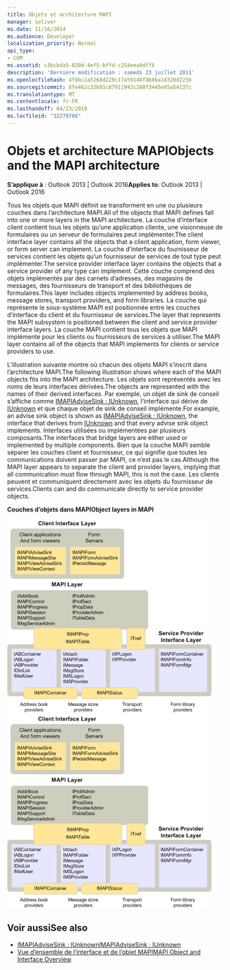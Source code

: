```yaml
---
title: Objets et architecture MAPI
manager: soliver
ms.date: 11/16/2014
ms.audience: Developer
localization_priority: Normal
api_type:
- COM
ms.assetid: c3bcbda5-820d-4ef5-bffd-c254eea9dff6
description: 'Derniére modification : samedi 23 juillet 2011'
ms.openlocfilehash: 4f8bc2a5268d220c17a59148f8b8ba1d320d225b
ms.sourcegitcommit: 8fe462c32b91c87911942c188f3445e85a54137c
ms.translationtype: MT
ms.contentlocale: fr-FR
ms.lasthandoff: 04/23/2019
ms.locfileid: "32279786"
---
```

# <a name="objects-and-the-mapi-architecture"></a><span data-ttu-id="603ae-103">Objets et architecture MAPI</span><span class="sxs-lookup"><span data-stu-id="603ae-103">Objects and the MAPI architecture</span></span>

<span data-ttu-id="603ae-104">**S’applique à** : Outlook 2013 | Outlook 2016</span><span class="sxs-lookup"><span data-stu-id="603ae-104">**Applies to**: Outlook 2013 | Outlook 2016</span></span> 
  
<span data-ttu-id="603ae-105">Tous les objets que MAPI définit se transforment en une ou plusieurs couches dans l’architecture MAPI.</span><span class="sxs-lookup"><span data-stu-id="603ae-105">All of the objects that MAPI defines fall into one or more layers in the MAPI architecture.</span></span> <span data-ttu-id="603ae-106">La couche d’interface client contient tous les objets qu’une application cliente, une visionneuse de formulaires ou un serveur de formulaires peut implémenter.</span><span class="sxs-lookup"><span data-stu-id="603ae-106">The client interface layer contains all the objects that a client application, form viewer, or form server can implement.</span></span> <span data-ttu-id="603ae-107">La couche d’interface du fournisseur de services contient les objets qu’un fournisseur de services de tout type peut implémenter.</span><span class="sxs-lookup"><span data-stu-id="603ae-107">The service provider interface layer contains the objects that a service provider of any type can implement.</span></span> <span data-ttu-id="603ae-108">Cette couche comprend des objets implémentés par des carnets d’adresses, des magasins de messages, des fournisseurs de transport et des bibliothèques de formulaires.</span><span class="sxs-lookup"><span data-stu-id="603ae-108">This layer includes objects implemented by address books, message stores, transport providers, and form libraries.</span></span> <span data-ttu-id="603ae-109">La couche qui représente le sous-système MAPI est positionnée entre les couches d’interface du client et du fournisseur de services.</span><span class="sxs-lookup"><span data-stu-id="603ae-109">The layer that represents the MAPI subsystem is positioned between the client and service provider interface layers.</span></span> <span data-ttu-id="603ae-110">La couche MAPI contient tous les objets que MAPI implémente pour les clients ou fournisseurs de services à utiliser.</span><span class="sxs-lookup"><span data-stu-id="603ae-110">The MAPI layer contains all of the objects that MAPI implements for clients or service providers to use.</span></span> 
  
<span data-ttu-id="603ae-111">L’illustration suivante montre où chacun des objets MAPI s’inscrit dans l’architecture MAPI.</span><span class="sxs-lookup"><span data-stu-id="603ae-111">The following illustration shows where each of the MAPI objects fits into the MAPI architecture.</span></span> <span data-ttu-id="603ae-112">Les objets sont représentés avec les noms de leurs interfaces dérivées.</span><span class="sxs-lookup"><span data-stu-id="603ae-112">The objects are represented with the names of their derived interfaces.</span></span> <span data-ttu-id="603ae-113">Par exemple, un objet de sink de conseil s’affiche comme [IMAPIAdviseSink : IUnknown](imapiadvisesinkiunknown.md), l’interface qui dérive de [IUnknown](https://msdn.microsoft.com/library/33f1d79a-33fc-4ce5-a372-e08bda378332%28Office.15%29.aspx) et que chaque objet de sink de conseil implémente.</span><span class="sxs-lookup"><span data-stu-id="603ae-113">For example, an advise sink object is shown as [IMAPIAdviseSink : IUnknown](imapiadvisesinkiunknown.md), the interface that derives from [IUnknown](https://msdn.microsoft.com/library/33f1d79a-33fc-4ce5-a372-e08bda378332%28Office.15%29.aspx) and that every advise sink object implements.</span></span> <span data-ttu-id="603ae-114">Interfaces utilisées ou implémentées par plusieurs composants.</span><span class="sxs-lookup"><span data-stu-id="603ae-114">The interfaces that bridge layers are either used or implemented by multiple components.</span></span> <span data-ttu-id="603ae-115">Bien que la couche MAPI semble séparer les couches client et fournisseur, ce qui signifie que toutes les communications doivent passer par MAPI, ce n’est pas le cas.</span><span class="sxs-lookup"><span data-stu-id="603ae-115">Although the MAPI layer appears to separate the client and provider layers, implying that all communication must flow through MAPI, this is not the case.</span></span> <span data-ttu-id="603ae-116">Les clients peuvent et communiquent directement avec les objets du fournisseur de services.</span><span class="sxs-lookup"><span data-stu-id="603ae-116">Clients can and do communicate directly to service provider objects.</span></span> 
  
<span data-ttu-id="603ae-117">**Couches d’objets dans MAPI**</span><span class="sxs-lookup"><span data-stu-id="603ae-117">**Object layers in MAPI**</span></span>
  
<span data-ttu-id="603ae-118">![Couches d’objet dans les couches](media/amapi_38.gif "de l’objet MAPI dans MAPI")</span><span class="sxs-lookup"><span data-stu-id="603ae-118">![Object layers in MAPI](media/amapi_38.gif "Object layers in MAPI")</span></span>
  
## <a name="see-also"></a><span data-ttu-id="603ae-119">Voir aussi</span><span class="sxs-lookup"><span data-stu-id="603ae-119">See also</span></span>

- [<span data-ttu-id="603ae-120">IMAPIAdviseSink : IUnknown</span><span class="sxs-lookup"><span data-stu-id="603ae-120">IMAPIAdviseSink : IUnknown</span></span>](imapiadvisesinkiunknown.md)
- [<span data-ttu-id="603ae-121">Vue d’ensemble de l’interface et de l’objet MAPI</span><span class="sxs-lookup"><span data-stu-id="603ae-121">MAPI Object and Interface Overview</span></span>](mapi-object-and-interface-overview.md)

